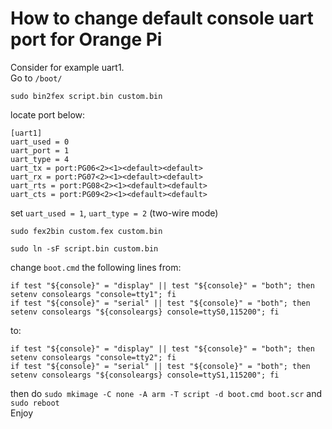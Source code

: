 # How to change default console uart port for Orange Pi

Consider for example uart1.  
Go to `/boot/`
  
`sudo bin2fex script.bin custom.bin`
  
locate port below: 
 
    [uart1]
    uart_used = 0
    uart_port = 1
    uart_type = 4
    uart_tx = port:PG06<2><1><default><default>
    uart_rx = port:PG07<2><1><default><default>
    uart_rts = port:PG08<2><1><default><default>
    uart_cts = port:PG09<2><1><default><default>

set `uart_used = 1`, `uart_type = 2` (two-wire mode)

`sudo fex2bin custom.fex custom.bin`

`sudo ln -sF script.bin custom.bin`

change `boot.cmd` the following lines from:

    if test "${console}" = "display" || test "${console}" = "both"; then setenv consoleargs "console=tty1"; fi
    if test "${console}" = "serial" || test "${console}" = "both"; then setenv consoleargs "${consoleargs} console=ttyS0,115200"; fi
    
to:

    if test "${console}" = "display" || test "${console}" = "both"; then setenv consoleargs "console=tty2"; fi
    if test "${console}" = "serial" || test "${console}" = "both"; then setenv consoleargs "${consoleargs} console=ttyS1,115200"; fi

then do `sudo mkimage -C none -A arm -T script -d boot.cmd boot.scr` and `sudo reboot`  
Enjoy

